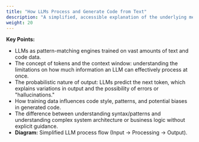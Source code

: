 ```yaml
---
title: "How LLMs Process and Generate Code from Text"
description: "A simplified, accessible explanation of the underlying mechanisms of LLMs relevant to understanding their behavior in code generation. Avoids deep technical jargon where possible."
weight: 20
---
```


**Key Points:**  

* LLMs as pattern-matching engines trained on vast amounts of text and code data.  
* The concept of tokens and the context window: understanding the limitations on how much information an LLM can effectively process at once.  
* The probabilistic nature of output: LLMs predict the next token, which explains variations in output and the possibility of errors or "hallucinations."  
* How training data influences code style, patterns, and potential biases in generated code.  
* The difference between understanding syntax/patterns and understanding complex system architecture or business logic without explicit guidance.  
* **Diagram:** Simplified LLM process flow (Input \-\> Processing \-\> Output).
